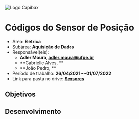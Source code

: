 ![Logo Capibax](https://i.ibb.co/bR4wpmX/Logo-Capibarib-e-Racing-amarelo-e-fundo-vermelho-1.png)
# Códigos do Sensor de Posição

- Área: **Elétrica**
- Subárea: **Aquisição de Dados**
- Responsável(eis):
  - **Adler Moura, adler.moura@ufpe.br**
  - **Gabrielle Alves, **
  - **João Pedro, **
- Período de trabalho: **26/04/2021~~01/07/2022**
- Link para pasta no drive: **[Sensores](https://drive.google.com/drive/u/1/folders/1PBCma9oOi2dYa-z7s4JB5g1scRo8ZleV)**

## Objetivos

## Desenvolvimento 


